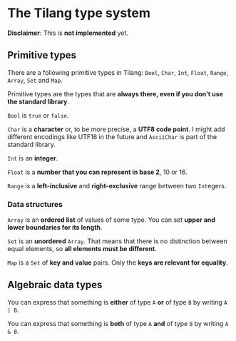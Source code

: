 # The Tilang type system

**Disclaimer**: This is **not implemented** yet.

## Primitive types

There are a following primitive types in Tilang: `Bool`, `Char`, `Int`, `Float`, `Range`, `Array`, `Set` and `Map`.

Primitive types are the types that are **always there, even if you don't use the standard library**.

`Bool` is `true` or `false`.

`Char` is a **character** or, to be more precise, a **UTF8 code point**.
I might add different encodings like UTF16 in the future and `AsciiChar` is part of the standard library.

`Int` is an **integer**.

`Float` is a **number that you can represent in base 2**, 10 or 16.

`Range` is a **left-inclusive** and **right-exclusive** range between two `Int`egers.

### Data structures

`Array` is an **ordered list** of values of some type. You can set **upper and lower boundaries for its length**.

`Set` is an **unordered** `Array`. That means that there is no distinction between equal elements, so **all elements must be different**.

`Map` is a `Set` of **key and value** pairs. Only the **keys are relevant for equality**.

## Algebraic data types

You can express that something is **either** of type `A` **or** of type `B` by writing `A | B`.

You can express that something is **both** of type `A` **and** of type `B` by writing `A & B`.
